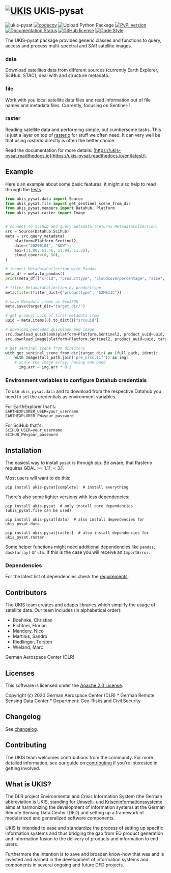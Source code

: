 [![UKIS](https://raw.githubusercontent.com/dlr-eoc/ukis-pysat/master/docs/ukis-logo.png)](https://www.dlr.de/eoc/en/desktopdefault.aspx/tabid-5413/10560_read-21914/) UKIS-pysat
==============

![ukis-pysat](https://github.com/dlr-eoc/ukis-pysat/workflows/ukis-pysat/badge.svg)
[![codecov](https://codecov.io/gh/dlr-eoc/ukis-pysat/branch/master/graph/badge.svg)](https://codecov.io/gh/dlr-eoc/ukis-pysat)
![Upload Python Package](https://github.com/dlr-eoc/ukis-pysat/workflows/Upload%20Python%20Package/badge.svg)
[![PyPI version](https://img.shields.io/pypi/v/ukis-pysat)](https://pypi.python.org/pypi/ukis-pysat/)
[![Documentation Status](https://readthedocs.org/projects/ukis-pysat/badge/?version=latest)](https://ukis-pysat.readthedocs.io/en/latest/?badge=latest)
[![GitHub license](https://img.shields.io/badge/License-Apache%202.0-blue.svg)](LICENSE)
[![Code Style](https://img.shields.io/badge/code%20style-black-000000.svg)](https://black.readthedocs.io/en/stable/)


The UKIS-pysat package provides generic classes and functions to query, access and process multi-spectral and SAR satellite images.

### data
Download satellites data from different sources (currently Earth Explorer, SciHub, STAC), deal with and structure metadata.


### file
Work with you local satellite data files and read information out of file names and metadata files. Currently, focusing on Sentinel-1.


### raster
Reading satellite data and performing simple, but cumbersome tasks. This is just a layer on top of [rasterio](https://github.com/mapbox/rasterio) for stuff we often need. It can very well be that using *rasterio* directly is often the better choice.


Read the documentation for more details: [https://ukis-pysat.readthedocs.io](https://ukis-pysat.readthedocs.io/en/latest/).

## Example
Here's an example about some basic features, it might also help to read through the [tests](https://github.com/dlr-eoc/ukis-pysat/blob/master/tests).

````python
from ukis_pysat.data import Source
from ukis_pysat.file import get_sentinel_scene_from_dir
from ukis_pysat.members import Datahub, Platform
from ukis_pysat.raster import Image


# connect to Scihub and query metadata (returns MetadataCollection)
src = Source(Datahub.Scihub)
meta = src.query_metadata(
    platform=Platform.Sentinel2,
    date=("20200101", "NOW"),
    aoi=(11.90, 51.46, 11.94, 51.50),
    cloud_cover=(0, 50),
)

# inspect MetadataCollection with Pandas
meta_df = meta.to_pandas()
print(meta_df[["srcid", "producttype", "cloudcoverpercentage", "size", "srcuuid"]])

# filter MetadataCollection by producttype
meta.filter(filter_dict={"producttype": "S2MSI1C"})

# save Metadata items as GeoJSON
meta.save(target_dir="target_dir/")

# get product_uuid of first metadata item
uuid = meta.items[0].to_dict()["srcuuid"]

# download geocoded quicklook and image
src.download_quicklook(platform=Platform.Sentinel2, product_uuid=uuid, target_dir="target_dir/")
src.download_image(platform=Platform.Sentinel2, product_uuid=uuid, target_dir="target_dir/")

# get sentinel scene from directory
with get_sentinel_scene_from_dir(target_dir) as (full_path, ident):
    with Image(full_path.join('pre_nrcs.tif')) as img:
    # scale the image array, having one band
      img.arr = img.arr * 0.3
````

### Environment variables to configure Datahub credentials
To use ``ukis_pysat.data`` and to download from the respective Datahub you need to set the credentials as environment variables.

For EarthExplorer that's: \
``EARTHEXPLORER_USER=your_username`` \
``EARTHEXPLORER_PW=your_password``

For SciHub that's: \
``SCIHUB_USER=your_username`` \
``SCIHUB_PW=your_password``

## Installation
The easiest way to install `pysat` is through pip. Be aware, that Rasterio requires GDAL >= 1.11, < 3.1.

Most users will want to do this:
```shell
pip install ukis-pysat[complete]  # install everything
```

There's also some lighter versions with less dependencies:

```shell
pip install ukis-pysat  # only install core dependencies (ukis_pysat.file can be used)

pip install ukis-pysat[data]  # also install dependencies for ukis_pysat.data

pip install ukis-pysat[raster]  # also install dependencies for ukis_pysat.raster
```

Some helper functions might need additional dependencies like `pandas`, `dask[array]` or `utm`. If this is the case you will receive an `ImportError`.


### Dependencies
For the latest list of dependencies check the [requirements](https://github.com/dlr-eoc/ukis-pysat/blob/master/requirements.txt).


## Contributors
The UKIS team creates and adapts libraries which simplify the usage of satellite data. Our team includes (in alphabetical order):
* Boehnke, Christian
* Fichtner, Florian
* Mandery, Nico
* Martinis, Sandro
* Riedlinger, Torsten
* Wieland, Marc

German Aerospace Center (DLR)

## Licenses
This software is licensed under the [Apache 2.0 License](https://github.com/dlr-eoc/ukis-pysat/blob/master/LICENSE).

Copyright (c) 2020 German Aerospace Center (DLR) * German Remote Sensing Data Center * Department: Geo-Risks and Civil Security

## Changelog
See [changelog](https://github.com/dlr-eoc/ukis-pysat/blob/master/CHANGELOG.rst).

## Contributing
The UKIS team welcomes contributions from the community.
For more detailed information, see our guide on [contributing](https://github.com/dlr-eoc/ukis-pysat/blob/master/CONTRIBUTING.md) if you're interested in getting involved.

## What is UKIS?
The DLR project Environmental and Crisis Information System (the German abbreviation is UKIS, standing for [Umwelt- und Kriseninformationssysteme](https://www.dlr.de/eoc/en/desktopdefault.aspx/tabid-5413/10560_read-21914/) aims at harmonizing the development of information systems at the German Remote Sensing Data Center (DFD) and setting up a framework of modularized and generalized software components.

UKIS is intended to ease and standardize the process of setting up specific information systems and thus bridging the gap from EO product generation and information fusion to the delivery of products and information to end users.

Furthermore the intention is to save and broaden know-how that was and is invested and earned in the development of information systems and components in several ongoing and future DFD projects.
